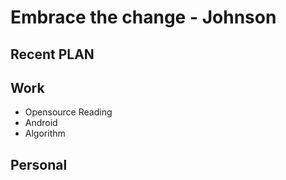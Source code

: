 # Embrace the change - Johnson
## Recent PLAN
## Work
- Opensource Reading
- Android
- Algorithm
## Personal
